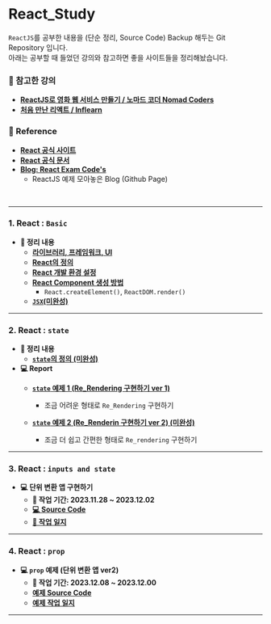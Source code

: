 # React_Study

`ReactJS`를 공부한 내용을 (단순 정리, Source Code) Backup 해두는 Git Repository 입니다. <br/>
아래는 공부할 때 들었던 강의와 참고하면 좋을 사이트들을 정리해놨습니다.

### 📔 참고한 강의

- **[ReactJS로 영화 웹 서비스 만들기 / 노마드 코더 Nomad Coders](https://nomadcoders.co/react-for-beginners/lobby)**
- **[처음 만난 리액트 / Inflearn](https://inf.run/YehVc)**


### 📃 Reference
- **[React 공식 사이트](https://ko.legacy.reactjs.org/)**
- **[React 공식 문서](https://ko.legacy.reactjs.org/docs/getting-started.html)**
- **[Blog: React Exam Code's](https://rayched.github.io/)**
	- ReactJS 예제 모아놓은 Blog (Github Page)
<br/>
<hr/>

### 1. React : `Basic`

- **📃 정리 내용**
	- **[라이브러리, 프레임워크, UI](https://rclogstorage.tistory.com/122)**
	- **[React의 정의](/React_Theory/React_정의.md)**
	- **[React 개발 환경 설정](/React_Theory/React_개발_환경_설정.md)**
	- **[React Component 생성 방법](/React_Theory/React_Component_생성_방법.md)**
		- `React.createElement()`, `ReactDOM.render()`
	- **[`JSX`(미완성)]()**

---

### 2. React : `state`
- **📃 정리 내용**
	- **[`state`의 정의 (미완성)]()**
- **💻 Report**
	- **[`state` 예제 1 (Re_Rendering 구현하기 ver 1)](/Report/2023.11.24_Friday/React_state_exam1.md)**
		- 조금 어려운 형태로 `Re_Rendering` 구현하기

	- **[`state` 예제 2 (Re_Renderin 구현하기 ver 2) (미완성)](/Report/2023.11.27_Monday/React_state_exam2.md)**
		- 조금 더 쉽고 간편한 형태로 `Re_rendering` 구현하기

---

### 3. React : `inputs and state`
- **💻 단위 변환 앱 구현하기**
	- **📆 작업 기간: 2023.11.28 ~ 2023.12.02**
	- **[💻 Source Code](/Exam/2.%20state/UnitConversion.html)**
	- **[📃 작업 일지](/Report/UnitConversion.md)**

---

### 4. React : `prop`
- **💻 `prop` 예제 (단위 변환 앱 ver2)**
	- **📆 작업 기간: 2023.12.08 ~ 2023.12.00**
	- **[예제 Source Code](/Exam/3.%20prop/UnitConversion_2.html)**
	- **[예제 작업 일지]()**

---